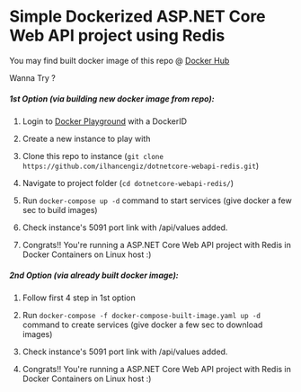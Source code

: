 # Simple Dockerized ASP.NET Core Web API project using Redis

You may find built docker image of this repo @ [Docker Hub](https://hub.docker.com/r/ilhancengiz/dotnetcore-webapi-redis/)

Wanna Try ?

##### 1st Option (via building new docker image from repo):

 1. Login to [Docker Playground](http://play-with-docker.com) with a DockerID
 
 2. Create a new instance to play with
 
 3. Clone this repo to instance (`git clone https://github.com/ilhancengiz/dotnetcore-webapi-redis.git`)
 
 4. Navigate to project folder (`cd dotnetcore-webapi-redis/`)
 
 5. Run `docker-compose up -d` command to start services (give docker a few sec to build images)
 
 6. Check instance's 5091 port link with /api/values added.
 
 7. Congrats!! You're running a ASP.NET Core Web API project with Redis in Docker Containers on Linux host :)

##### 2nd Option (via already built docker image):

 1. Follow first 4 step in 1st option
 
 2. Run `docker-compose -f docker-compose-built-image.yaml up -d` command to create services (give docker a few sec to download images)
 
 3. Check instance's 5091 port link with /api/values added.
 
 4. Congrats!! You're running a ASP.NET Core Web API project with Redis in Docker Containers on Linux host :)
